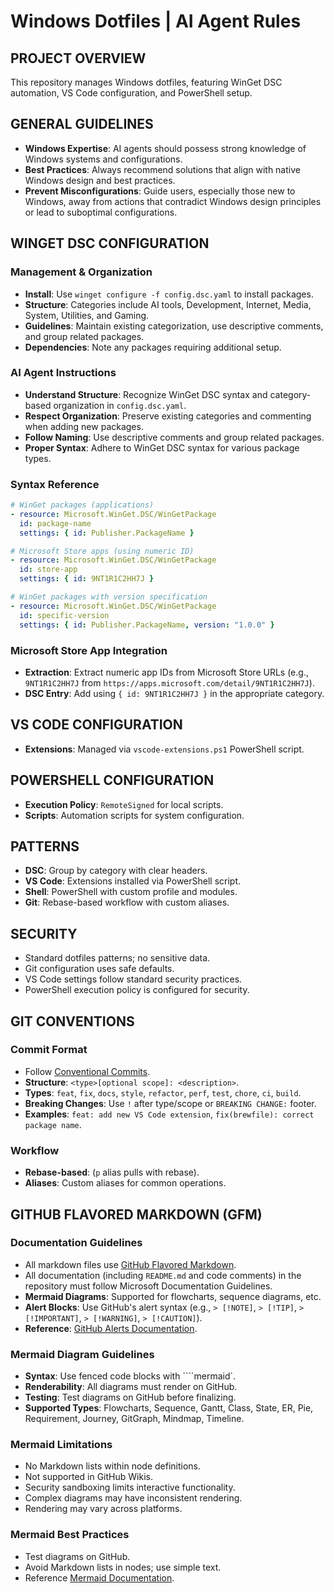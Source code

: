 # Windows Dotfiles | AI Agent Rules

## PROJECT OVERVIEW
This repository manages Windows dotfiles, featuring WinGet DSC automation, VS Code configuration, and PowerShell setup.

## GENERAL GUIDELINES
- **Windows Expertise**: AI agents should possess strong knowledge of Windows systems and configurations.
- **Best Practices**: Always recommend solutions that align with native Windows design and best practices.
- **Prevent Misconfigurations**: Guide users, especially those new to Windows, away from actions that contradict Windows design principles or lead to suboptimal configurations.

## WINGET DSC CONFIGURATION

### Management & Organization
- **Install**: Use `winget configure -f config.dsc.yaml` to install packages.
- **Structure**: Categories include AI tools, Development, Internet, Media, System, Utilities, and Gaming.
- **Guidelines**: Maintain existing categorization, use descriptive comments, and group related packages.
- **Dependencies**: Note any packages requiring additional setup.

### AI Agent Instructions
- **Understand Structure**: Recognize WinGet DSC syntax and category-based organization in `config.dsc.yaml`.
- **Respect Organization**: Preserve existing categories and commenting when adding new packages.
- **Follow Naming**: Use descriptive comments and group related packages.
- **Proper Syntax**: Adhere to WinGet DSC syntax for various package types.

### Syntax Reference
```yaml
# WinGet packages (applications)
- resource: Microsoft.WinGet.DSC/WinGetPackage
  id: package-name
  settings: { id: Publisher.PackageName }

# Microsoft Store apps (using numeric ID)
- resource: Microsoft.WinGet.DSC/WinGetPackage
  id: store-app
  settings: { id: 9NT1R1C2HH7J }

# WinGet packages with version specification
- resource: Microsoft.WinGet.DSC/WinGetPackage
  id: specific-version
  settings: { id: Publisher.PackageName, version: "1.0.0" }
```

### Microsoft Store App Integration
- **Extraction**: Extract numeric app IDs from Microsoft Store URLs (e.g., `9NT1R1C2HH7J` from `https://apps.microsoft.com/detail/9NT1R1C2HH7J`).
- **DSC Entry**: Add using `{ id: 9NT1R1C2HH7J }` in the appropriate category.

## VS CODE CONFIGURATION
- **Extensions**: Managed via `vscode-extensions.ps1` PowerShell script.

## POWERSHELL CONFIGURATION
- **Execution Policy**: `RemoteSigned` for local scripts.
- **Scripts**: Automation scripts for system configuration.

## PATTERNS
- **DSC**: Group by category with clear headers.
- **VS Code**: Extensions installed via PowerShell script.
- **Shell**: PowerShell with custom profile and modules.
- **Git**: Rebase-based workflow with custom aliases.

## SECURITY
- Standard dotfiles patterns; no sensitive data.
- Git configuration uses safe defaults.
- VS Code settings follow standard security practices.
- PowerShell execution policy is configured for security.

## GIT CONVENTIONS
### Commit Format
- Follow [Conventional Commits](https://www.conventionalcommits.org/en/v1.0.0/).
- **Structure**: `<type>[optional scope]: <description>`.
- **Types**: `feat`, `fix`, `docs`, `style`, `refactor`, `perf`, `test`, `chore`, `ci`, `build`.
- **Breaking Changes**: Use `!` after type/scope or `BREAKING CHANGE:` footer.
- **Examples**: `feat: add new VS Code extension`, `fix(brewfile): correct package name`.

### Workflow
- **Rebase-based**: (`p` alias pulls with rebase).
- **Aliases**: Custom aliases for common operations.

## GITHUB FLAVORED MARKDOWN (GFM)
### Documentation Guidelines
- All markdown files use [GitHub Flavored Markdown](https://docs.github.com/en/get-started/writing-on-github/getting-started-with-writing-and-formatting-on-github/basic-writing-and-formatting-syntax).
- All documentation (including `README.md` and code comments) in the repository must follow Microsoft Documentation Guidelines.
- **Mermaid Diagrams**: Supported for flowcharts, sequence diagrams, etc.
- **Alert Blocks**: Use GitHub's alert syntax (e.g., `> [!NOTE]`, `> [!TIP]`, `> [!IMPORTANT]`, `> [!WARNING]`, `> [!CAUTION]`).
- **Reference**: [GitHub Alerts Documentation](https://github.com/orgs/community/discussions/16925#discussion-4085374).

### Mermaid Diagram Guidelines
- **Syntax**: Use fenced code blocks with ````mermaid`.
- **Renderability**: All diagrams must render on GitHub.
- **Testing**: Test diagrams on GitHub before finalizing.
- **Supported Types**: Flowcharts, Sequence, Gantt, Class, State, ER, Pie, Requirement, Journey, GitGraph, Mindmap, Timeline.

### Mermaid Limitations
- No Markdown lists within node definitions.
- Not supported in GitHub Wikis.
- Security sandboxing limits interactive functionality.
- Complex diagrams may have inconsistent rendering.
- Rendering may vary across platforms.

### Mermaid Best Practices
- Test diagrams on GitHub.
- Avoid Markdown lists in nodes; use simple text.
- Reference [Mermaid Documentation](https://github.com/mermaid-js/mermaid`).
